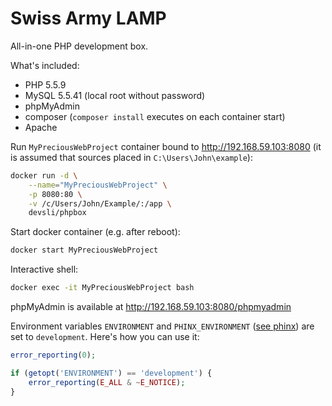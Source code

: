 Swiss Army LAMP
===============

All-in-one PHP development box.

What's included:
* PHP 5.5.9
* MySQL 5.5.41 (local root without password)
* phpMyAdmin
* composer (`composer install` executes on each container start)
* Apache

Run `MyPreciousWebProject` container bound to http://192.168.59.103:8080 (it is assumed that sources placed in `C:\Users\John\example`):

```bash
docker run -d \
    --name="MyPreciousWebProject" \
    -p 8080:80 \
    -v /c/Users/John/Example/:/app \
    devsli/phpbox
```

Start docker container (e.g. after reboot):

```bash
docker start MyPreciousWebProject
```

Interactive shell:

```bash
docker exec -it MyPreciousWebProject bash
```

phpMyAdmin is available at http://192.168.59.103:8080/phpmyadmin

Environment variables `ENVIRONMENT` and `PHINX_ENVIRONMENT` ([see phinx](https://phinx.org/)) are set to `development`.
Here's how you can use it:
```php
error_reporting(0);

if (getopt('ENVIRONMENT') == 'development') {
    error_reporting(E_ALL & ~E_NOTICE);
}
```
